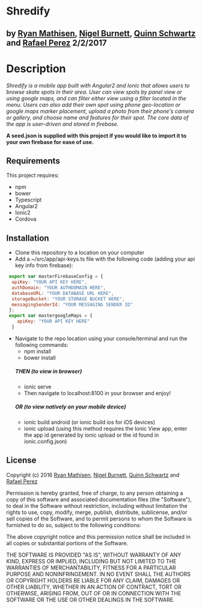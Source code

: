 # Shredify

## by [Ryan Mathisen](https://github.com/rtmath), [Nigel Burnett](https://github.com/nigelorion), [Quinn Schwartz](https://github.com/quinnschwartz) and [Rafael Perez](https://github.com/doohinkus) 2/2/2017

# Description

_Shredify is a mobile app built with Angular2 and Ionic that allows users to browse skate spots in their area. User can view spots by panel view or using google maps, and can filter either view using a filter located in the menu. Users can also add their own spot using phone geo-location or google maps marker placement, upload a photo from their phone's camera or gallery, and choose name and features for their spot. The core data of the app is user-driven and stored in firebase._

**A seed.json is supplied with this project if you would like to import it to your own firebase for ease of use.**

## Requirements
This project requires:
  * npm
  * bower
  * Typescript
  * Angular2
  * Ionic2
  * Cordova

## Installation
  * Clone this repository to a location on your computer
  * Add a ~/src/app/api-keys.ts file with the following code (adding your api key info from firebase):
  ```javascript
   export var masterFirebaseConfig = {
    apiKey: "YOUR API KEY HERE",
    authDomain: "YOUR AUTHDOMAIN HERE",
    databaseURL: "YOUR DATABASE URL HERE",
    storageBucket: "YOUR STORAGE BUCKET HERE",
    messagingSenderId: "YOUR MESSAGING SENDER ID"
   };
   export var mastergoogleMaps = {
      apiKey: "YOUR API KEY HERE"
    }
  ```
  * Navigate to the repo location using your console/terminal and run the following commands:
    * npm install
    * bower install
    ##### THEN (to view in browser)
    * ionic serve
    * Then navigate to localhost:8100 in your browser and enjoy!
    ##### OR (to view natively on your mobile device)
    * ionic build android (or ionic build ios for iOS devices)
    * ionic upload
    (using this method requires the Ionic View app, enter the app id generated by ionic upload or the id found in ionic.config.json)


## License
Copyright (c) 2016 [Ryan Mathisen](https://github.com/rtmath), [Nigel Burnett](https://github.com/nigelorion), [Quinn Schwartz](https://github.com/quinnschwartz) and [Rafael Perez](https://github.com/doohinkus)

Permission is hereby granted, free of charge, to any person obtaining a copy of this software and associated documentation files (the "Software"), to deal in the Software without restriction, including without limitation the rights to use, copy, modify, merge, publish, distribute, sublicense, and/or sell copies of the Software, and to permit persons to whom the Software is furnished to do so, subject to the following conditions:

The above copyright notice and this permission notice shall be included in all copies or substantial portions of the Software.

THE SOFTWARE IS PROVIDED "AS IS", WITHOUT WARRANTY OF ANY KIND, EXPRESS OR IMPLIED, INCLUDING BUT NOT LIMITED TO THE WARRANTIES OF MERCHANTABILITY, FITNESS FOR A PARTICULAR PURPOSE AND NONINFRINGEMENT. IN NO EVENT SHALL THE AUTHORS OR COPYRIGHT HOLDERS BE LIABLE FOR ANY CLAIM, DAMAGES OR OTHER LIABILITY, WHETHER IN AN ACTION OF CONTRACT, TORT OR OTHERWISE, ARISING FROM, OUT OF OR IN CONNECTION WITH THE SOFTWARE OR THE USE OR OTHER DEALINGS IN THE SOFTWARE.
